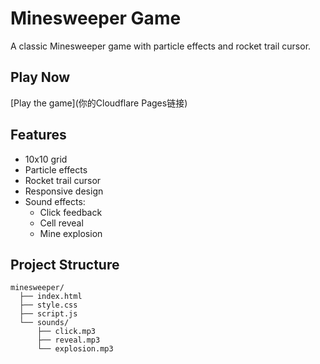 # Minesweeper Game

A classic Minesweeper game with particle effects and rocket trail cursor.

## Play Now

[Play the game](你的Cloudflare Pages链接)

## Features

- 10x10 grid
- Particle effects
- Rocket trail cursor
- Responsive design
- Sound effects:
  - Click feedback
  - Cell reveal
  - Mine explosion

## Project Structure

```
minesweeper/
  ├── index.html
  ├── style.css
  ├── script.js
  └── sounds/
      ├── click.mp3
      ├── reveal.mp3
      └── explosion.mp3
``` 